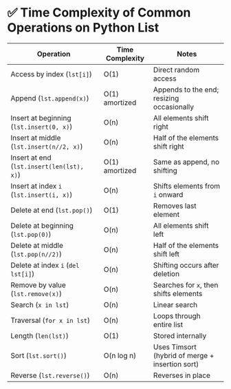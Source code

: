 # ✅ Time Complexity of Common Operations on Python List

| **Operation**                     | **Time Complexity** | **Notes**                                   |
|------------------------------------|---------------------|---------------------------------------------|
| Access by index (`lst[i]`)         | O(1)                | Direct random access                        |
| Append (`lst.append(x)`)           | O(1) amortized      | Appends to the end; resizing occasionally   |
| Insert at beginning (`lst.insert(0, x)`) | O(n)         | All elements shift right                    |
| Insert at middle (`lst.insert(n//2, x)`) | O(n)         | Half of the elements shift right            |
| Insert at end (`lst.insert(len(lst), x)`) | O(1) amortized | Same as append, no shifting                 |
| Insert at index `i` (`lst.insert(i, x)`) | O(n)         | Shifts elements from `i` onward             |
| Delete at end (`lst.pop()`)        | O(1)                | Removes last element                        |
| Delete at beginning (`lst.pop(0)`) | O(n)                | All elements shift left                     |
| Delete at middle (`lst.pop(n//2)`) | O(n)                | Half of the elements shift left             |
| Delete at index `i` (`del lst[i]`) | O(n)                | Shifting occurs after deletion              |
| Remove by value (`lst.remove(x)`)  | O(n)                | Searches for `x`, then shifts elements      |
| Search (`x in lst`)                | O(n)                | Linear search                               |
| Traversal (`for x in lst`)         | O(n)                | Loops through entire list                   |
| Length (`len(lst)`)                | O(1)                | Stored internally                           |
| Sort (`lst.sort()`)                | O(n log n)          | Uses Timsort (hybrid of merge + insertion sort) |
| Reverse (`lst.reverse()`)          | O(n)                | Reverses in place                           |
